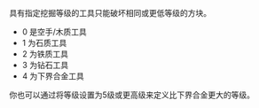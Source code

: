 具有指定挖掘等级的工具只能破坏相同或更低等级的方块。

* 0 是空手/木质工具
* 1 为石质工具
* 2 为铁质工具
* 3 为钻石工具
* 4 为下界合金工具

你也可以通过将等级设置为5级或更高级来定义比下界合金更大的等级。